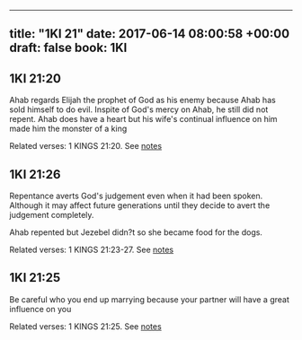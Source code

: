 
---
title: "1KI 21"
date: 2017-06-14 08:00:58 +00:00
draft: false
book: 1KI
---

## 1KI 21:20

Ahab regards Elijah the prophet of God as his enemy because Ahab has sold himself to do evil. Inspite of God's mercy on Ahab, he still did not repent. Ahab does have a heart but his wife's continual influence on him made him the monster of a king

Related verses: 1 KINGS 21:20. See [notes](https://my.bible.com/notes/2657269912519303954)


## 1KI 21:26

Repentance averts God's judgement even when it had been spoken. Although it may affect future generations until they decide to avert the judgement completely.

Ahab repented but Jezebel didn?t so she became food for the dogs.

Related verses: 1 KINGS 21:23-27. See [notes](https://my.bible.com/notes/2656553462573818116)


## 1KI 21:25

Be careful who you end up marrying because your partner will have a great influence on you

Related verses: 1 KINGS 21:25. See [notes](https://my.bible.com/notes/2656552688775061757)

